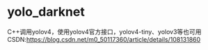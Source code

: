 # yolo_darknet
C++调用yolov4，使用yolov4官方接口，yolov4-tiny、yolov3等也可用
CSDN:https://blog.csdn.net/m0_50117360/article/details/108131860
